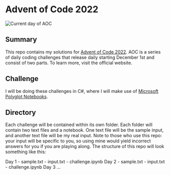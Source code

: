 # Advent of Code 2022

<p> <img src="https://img.shields.io/badge/day-1-blue" alt="Current day of AOC"> </p>

## Summary
This repo contains my solutions for [Advent of Code 2022](https://adventofcode.com/). AOC is a series of daily coding challenges that release daily starting December 1st and consist of two parts. To learn more, visit the official website.

## Challenge
I will be doing these challenges in C#, where I will make use of [Microsoft Polyglot Notebooks](https://marketplace.visualstudio.com/items?itemName=ms-toolsai.jupyter-renderers).

## Directory
Each challenge will be contained within its own folder. Each folder will contain two text files and a notebook. One text file will be the sample input, and another text file will be my real input. Note to those who use this repo: your input will be specific to you, so using mine would yield incorrect answers for you if you are playing along. The structure of this repo will look something like this:

Day 1
	- sample.txt
	- input.txt
	- challenge.ipynb
Day 2
	- sample.txt
	- input.txt
	- challenge.ipynb
Day 3 ...